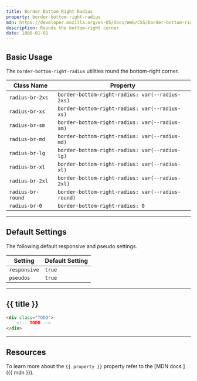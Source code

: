 ```yaml
---
title: Border Bottom Right Radius
property: border-bottom-right-radius
mdn: https://developer.mozilla.org/en-US/docs/Web/CSS/border-bottom-right-radius
description: Rounds the bottom-right corner
date: 1000-01-01
---
```


## Basic Usage

The `border-bottom-right-radius` utilities round the bottom-right corner.

| Class Name        | Property                                          |
| ----------------- | ------------------------------------------------- |
| `radius-br-2xs`   | `border-bottom-right-radius: var(--radius-2xs)`   |
| `radius-br-xs`    | `border-bottom-right-radius: var(--radius-xs)`    |
| `radius-br-sm`    | `border-bottom-right-radius: var(--radius-sm)`    |
| `radius-br-md`    | `border-bottom-right-radius: var(--radius-md)`    |
| `radius-br-lg`    | `border-bottom-right-radius: var(--radius-lg)`    |
| `radius-br-xl`    | `border-bottom-right-radius: var(--radius-xl)`    |
| `radius-br-2xl`   | `border-bottom-right-radius: var(--radius-2xl)`   |
| `radius-br-round` | `border-bottom-right-radius: var(--radius-round)` |
| `radius-br-0`     | `border-bottom-right-radius: 0`                   |

---

## Default Settings

The following default responsive and pseudo settings.

| Setting      | Default Setting |
| ------------ | --------------- |
| `responsive` | `true`          |
| `pseudos`    | `true`          |

---

## {{ title }}

<div class="bg-silver-200 p-20 h-256 radius-md flex flex-wrap align-content-center">
  <!-- ... -->
</div>

```html
<div class="TODO">
	<!-- TODO -->
</div>
```

---

## Resources

To learn more about the `{{ property }}` property refer to the [MDN docs <i class="far fa-external-link ml-6"></i>]({{ mdn }}).
